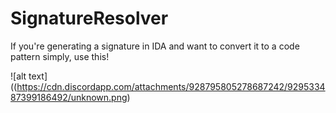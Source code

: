 # SignatureResolver
If you're generating a signature in IDA and want to convert it to a code pattern simply, use this!

![alt text]((https://cdn.discordapp.com/attachments/928795805278687242/929533487399186492/unknown.png)
